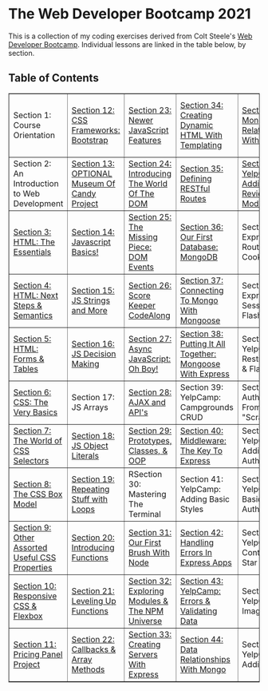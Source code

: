 # The Web Developer Bootcamp 2021
This is a collection of my coding exercises derived from Colt Steele's <a href="http://www.udemy.com/course/the-web-developer-bootcamp/">Web Developer Bootcamp</a>. Individual lessons are linked in the table below, by section.

## Table of Contents
<!-- Still to be added:



 -->

<table class="tftable" border="1">
        <tr>
                <td>Section 1: Course Orientation</td>
                <td><a href="https://github.com/jwhudnall/2021-web-dev-bootcamp/tree/main/section-12">Section 12: CSS Frameworks: Bootstrap</a></td>
                <td><a href="https://github.com/jwhudnall/2021-web-dev-bootcamp/tree/main/section-23">Section 23: Newer JavaScript Features</a></td>
                <td><a href="https://github.com/jwhudnall/2021-web-dev-bootcamp/tree/main/section-34">Section 34: Creating Dynamic HTML With
                        Templating</a></td>
                <td><a href="https://github.com/jwhudnall/2021-web-dev-bootcamp/tree/main/section-45-MongoExpressRelationships/Mongoose_Express">Section 45: Mongo Relationships With Express</a></td>
                <td>Section 56: YelpCamp: Fancy Cluster Map</td>
        </tr>        
        <tr>
                <td>Section 2: An Introduction to Web Development</td>
                <td><a href="https://github.com/jwhudnall/2021-web-dev-bootcamp/tree/main/section-13">Section 13: OPTIONAL Museum Of Candy Project</a></td>
                <td><a href="https://github.com/jwhudnall/2021-web-dev-bootcamp/tree/main/section-24">Section 24: Introducing The World Of The DOM</a></td>
                <td><a href="https://github.com/jwhudnall/2021-web-dev-bootcamp/tree/main/section-35">Section 35: Defining RESTful Routes</a></td>
                <td><a href="https://github.com/jwhudnall/2021-web-dev-bootcamp/tree/main/section-46-AddingReviewsModel">Section 46: YelpCamp: Adding The Reviews Model</a></td>
                <td>Section 57: YelpCamp: Styles Clean Up</td>
        </tr>
        <tr>
                <td><a href="https://github.com/jwhudnall/2021-web-dev-bootcamp/tree/main/section-03">Section 3: HTML: The Essentials</a></td>
                <td><a href="https://github.com/jwhudnall/2021-web-dev-bootcamp/tree/main/section-14">Section 14: Javascript Basics!</a></td>
                <td><a href="https://github.com/jwhudnall/2021-web-dev-bootcamp/tree/main/section-25">Section 25: The Missing Piece: DOM Events</a></td>
                <td><a href="https://github.com/jwhudnall/2021-web-dev-bootcamp/tree/main/section-36">Section 36: Our First Database: MongoDB</a></td>
                <td>Section 47: Express Router & Cookies</td>
                <td>Section 58: YelpCamp: Common Security Issues</td>
        </tr>
        <tr>
                <td><a href="https://github.com/jwhudnall/2021-web-dev-bootcamp/tree/main/section-04">Section 4: HTML: Next Steps & Semantics</a></td>
                <td><a href="https://github.com/jwhudnall/2021-web-dev-bootcamp/tree/main/section-15">Section 15: JS Strings and More</a></td>
                <td><a href="https://github.com/jwhudnall/2021-web-dev-bootcamp/tree/main/section-26">Section 26: Score Keeper CodeAlong</a></td>
                <td><a href="https://github.com/jwhudnall/2021-web-dev-bootcamp/tree/main/section-37">Section 37: Connecting To Mongo With Mongoose<a/></td>
                <td>Section 48: Express Session & Flash</td>
                <td>Section 59: YelpCamp: Deploying</td>
        </tr>
        <tr>
                <td><a href="https://github.com/jwhudnall/2021-web-dev-bootcamp/tree/main/section-05">Section 5: HTML: Forms & Tables</a></td>
                <td><a href="https://github.com/jwhudnall/2021-web-dev-bootcamp/tree/main/section-16">Section 16: JS Decision Making</a></td>
                <td><a href="https://github.com/jwhudnall/2021-web-dev-bootcamp/tree/main/section-27">Section 27: Async JavaScript: Oh Boy!</a></td>
                <td><a href="https://github.com/jwhudnall/2021-web-dev-bootcamp/tree/main/section-38/Mongoose_Express">Section 38: Putting It All Together: Mongoose With Express</a></td>
                <td>Section 49: YelpCamp: Restructuring & Flash</td>
        </tr>        
        <tr>
                <td><a href="https://github.com/jwhudnall/2021-web-dev-bootcamp/tree/main/section-06">Section 6: CSS: The Very Basics</a></td>
                <td>Section 17: JS Arrays</td>
                <td><a href="https://github.com/jwhudnall/2021-web-dev-bootcamp/tree/main/section-28">Section 28: AJAX and API's</a></td>
                <td>Section 39: YelpCamp: Campgrounds CRUD</td>
                <td>Section 50: Authentication From "Scratch"</td>
        </tr>
        <tr>
                <td><a href="https://github.com/jwhudnall/2021-web-dev-bootcamp/tree/main/section-07">Section 7: The World of CSS Selectors</a></td>
                <td><a href="https://github.com/jwhudnall/2021-web-dev-bootcamp/tree/main/section-18">Section 18: JS Object Literals<a/></td>
                <td><a href="https://github.com/jwhudnall/2021-web-dev-bootcamp/tree/main/section-29">Section 29: Prototypes, Classes, & OOP</a></td>
                <td><a href="https://github.com/jwhudnall/2021-web-dev-bootcamp/tree/main/section-40-Middleware">Section 40: Middleware: The Key To Express</a></td>
                <td>Section 51: YelpCamp: Adding In Authentication</td>
        </tr>
        <tr>
                <td><a href="https://github.com/jwhudnall/2021-web-dev-bootcamp/tree/main/section-08">Section 8: The CSS Box Model</a></td>
                <td><a href="https://github.com/jwhudnall/2021-web-dev-bootcamp/tree/main/section-19">Section 19: Repeating Stuff with Loops</a></td>
                <td>RSection 30: Mastering The Terminal</td>
                <td>Section 41: YelpCamp: Adding Basic Styles</td>
                <td>Section 52: YelpCamp: Basic Authorization</td>
        </tr>
        <tr>
                <td><a href="https://github.com/jwhudnall/2021-web-dev-bootcamp/tree/main/section-09">Section 9: Other Assorted Useful CSS Properties<a></td>
                <td><a href="https://github.com/jwhudnall/2021-web-dev-bootcamp/tree/main/section-20">Section 20: Introducing Functions</a></td>
                <td><a href="https://github.com/jwhudnall/2021-web-dev-bootcamp/tree/main/section-31">Section 31: Our First Brush With Node</a></td>
                <td><a href="https://github.com/jwhudnall/2021-web-dev-bootcamp/tree/main/section-42-ErrorHandling">Section 42: Handling Errors In Express Apps</a></td>
                <td>Section 53: YelpCamp: Controllers & Star Ratings</td>
        </tr>        
        <tr>
                <td><a href="https://github.com/jwhudnall/2021-web-dev-bootcamp/tree/main/section-10">Section 10: Responsive CSS & Flexbox</a></td>
                <td><a href="https://github.com/jwhudnall/2021-web-dev-bootcamp/tree/main/section-21">Section 21: Leveling Up Functions</a></td>
                <td><a href="https://github.com/jwhudnall/2021-web-dev-bootcamp/tree/main/section-32">Section 32: Exploring Modules & The NPM
                        Universe</a></td>
                <td><a href="https://github.com/jwhudnall/2021-web-dev-bootcamp/tree/main/section-43-YelpCamp-Errors">Section 43: YelpCamp: Errors & Validating Data</a></td>
                <td>Section 54: YelpCamp: Image Upload</td>
        </tr>
        <tr>
                <td><a href="https://github.com/jwhudnall/2021-web-dev-bootcamp/tree/main/section-11">Section 11: Pricing Panel Project</a></td>
                <td><a href="https://github.com/jwhudnall/2021-web-dev-bootcamp/tree/main/section-22">Section 22: Callbacks & Array Methods</a></td>
                <td><a href="https://github.com/jwhudnall/2021-web-dev-bootcamp/tree/main/section-33/FirstApp">Section 33: Creating Servers With Express</a></td>
                <td><a href="https://github.com/jwhudnall/2021-web-dev-bootcamp/tree/main/section-44-MongoRelationships">Section 44: Data Relationships With Mongo</a></td>
                <td>Section 55: YelpCamp: Adding Maps</td>
        </tr>
        </table>

